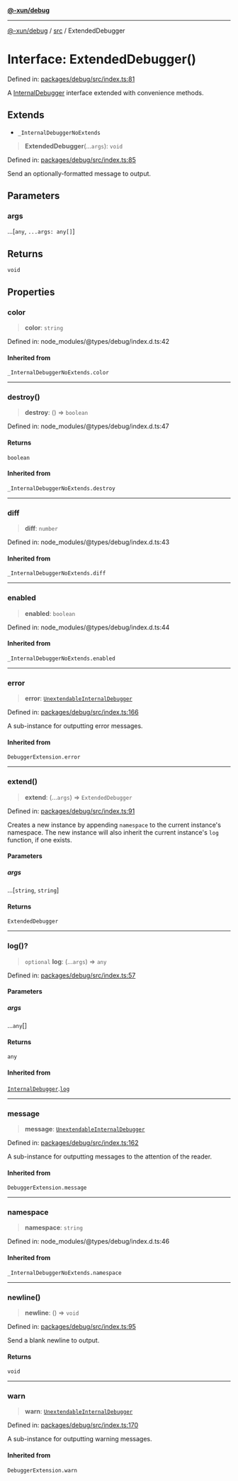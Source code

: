 [**@-xun/debug**](../../README.md)

***

[@-xun/debug](../../README.md) / [src](../README.md) / ExtendedDebugger

# Interface: ExtendedDebugger()

Defined in: [packages/debug/src/index.ts:81](https://github.com/Xunnamius/rejoinder/blob/209c7f2944f337141443b6e2663c00e5b47b6857/packages/debug/src/index.ts#L81)

A [InternalDebugger](InternalDebugger.md) interface extended with convenience methods.

## Extends

- `_InternalDebuggerNoExtends`

> **ExtendedDebugger**(...`args`): `void`

Defined in: [packages/debug/src/index.ts:85](https://github.com/Xunnamius/rejoinder/blob/209c7f2944f337141443b6e2663c00e5b47b6857/packages/debug/src/index.ts#L85)

Send an optionally-formatted message to output.

## Parameters

### args

...\[`any`, `...args: any[]`\]

## Returns

`void`

## Properties

### color

> **color**: `string`

Defined in: node\_modules/@types/debug/index.d.ts:42

#### Inherited from

`_InternalDebuggerNoExtends.color`

***

### destroy()

> **destroy**: () => `boolean`

Defined in: node\_modules/@types/debug/index.d.ts:47

#### Returns

`boolean`

#### Inherited from

`_InternalDebuggerNoExtends.destroy`

***

### diff

> **diff**: `number`

Defined in: node\_modules/@types/debug/index.d.ts:43

#### Inherited from

`_InternalDebuggerNoExtends.diff`

***

### enabled

> **enabled**: `boolean`

Defined in: node\_modules/@types/debug/index.d.ts:44

#### Inherited from

`_InternalDebuggerNoExtends.enabled`

***

### error

> **error**: [`UnextendableInternalDebugger`](UnextendableInternalDebugger.md)

Defined in: [packages/debug/src/index.ts:166](https://github.com/Xunnamius/rejoinder/blob/209c7f2944f337141443b6e2663c00e5b47b6857/packages/debug/src/index.ts#L166)

A sub-instance for outputting error messages.

#### Inherited from

`DebuggerExtension.error`

***

### extend()

> **extend**: (...`args`) => `ExtendedDebugger`

Defined in: [packages/debug/src/index.ts:91](https://github.com/Xunnamius/rejoinder/blob/209c7f2944f337141443b6e2663c00e5b47b6857/packages/debug/src/index.ts#L91)

Creates a new instance by appending `namespace` to the current instance's
namespace. The new instance will also inherit the current instance's `log`
function, if one exists.

#### Parameters

##### args

...\[`string`, `string`\]

#### Returns

`ExtendedDebugger`

***

### log()?

> `optional` **log**: (...`args`) => `any`

Defined in: [packages/debug/src/index.ts:57](https://github.com/Xunnamius/rejoinder/blob/209c7f2944f337141443b6e2663c00e5b47b6857/packages/debug/src/index.ts#L57)

#### Parameters

##### args

...`any`[]

#### Returns

`any`

#### Inherited from

[`InternalDebugger`](InternalDebugger.md).[`log`](InternalDebugger.md#log)

***

### message

> **message**: [`UnextendableInternalDebugger`](UnextendableInternalDebugger.md)

Defined in: [packages/debug/src/index.ts:162](https://github.com/Xunnamius/rejoinder/blob/209c7f2944f337141443b6e2663c00e5b47b6857/packages/debug/src/index.ts#L162)

A sub-instance for outputting messages to the attention of the reader.

#### Inherited from

`DebuggerExtension.message`

***

### namespace

> **namespace**: `string`

Defined in: node\_modules/@types/debug/index.d.ts:46

#### Inherited from

`_InternalDebuggerNoExtends.namespace`

***

### newline()

> **newline**: () => `void`

Defined in: [packages/debug/src/index.ts:95](https://github.com/Xunnamius/rejoinder/blob/209c7f2944f337141443b6e2663c00e5b47b6857/packages/debug/src/index.ts#L95)

Send a blank newline to output.

#### Returns

`void`

***

### warn

> **warn**: [`UnextendableInternalDebugger`](UnextendableInternalDebugger.md)

Defined in: [packages/debug/src/index.ts:170](https://github.com/Xunnamius/rejoinder/blob/209c7f2944f337141443b6e2663c00e5b47b6857/packages/debug/src/index.ts#L170)

A sub-instance for outputting warning messages.

#### Inherited from

`DebuggerExtension.warn`
